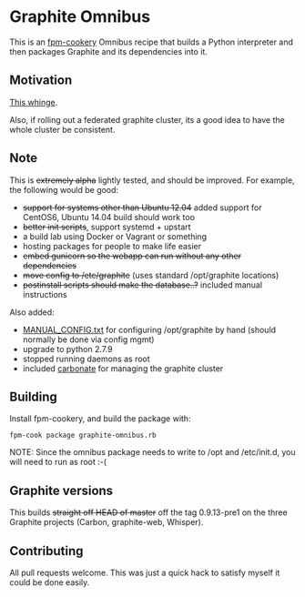 # Graphite Omnibus

This is an [fpm-cookery](https://github.com/bernd/fpm-cookery) Omnibus recipe that builds a Python interpreter and then packages Graphite and its dependencies into it.

## Motivation

[This whinge](https://twitter.com/supersheep/status/509332504269299712).

Also, if rolling out a federated graphite cluster, its a good idea to have the whole cluster be consistent.

## Note

This is ~~extremely alpha~~ lightly tested, and should be improved. For example, the following would be good:

- ~~support for systems other than Ubuntu 12.04~~ added support for CentOS6, Ubuntu 14.04 build should work too
- ~~better init scripts~~, support systemd + upstart
- a build lab using Docker or Vagrant or something
- hosting packages for people to make life easier
- ~~embed gunicorn so the webapp can run without any other dependencies~~
- ~~move config to /etc/graphite~~ (uses standard /opt/graphite locations)
- ~~postinstall scripts should make the database..?~~ included manual instructions

Also added:

- [MANUAL_CONFIG.txt](MANUAL_CONFIG.txt) for configuring /opt/graphite by hand (should normally be done via config mgmt)
- upgrade to python 2.7.9
- stopped running daemons as root
- included [carbonate](https://github.com/jssjr/carbonate) for managing the graphite cluster

## Building

Install fpm-cookery, and build the package with:

    fpm-cook package graphite-omnibus.rb

NOTE: Since the omnibus package needs to write to /opt and /etc/init.d, you will need to run as root :-(

## Graphite versions

This builds ~~straight off HEAD of master~~ off the tag 0.9.13-pre1 on the three Graphite projects
(Carbon, graphite-web, Whisper).

## Contributing

All pull requests welcome. This was just a quick hack to satisfy myself it could be done easily.

